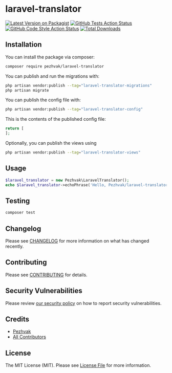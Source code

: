 # laravel-translator

[![Latest Version on Packagist](https://img.shields.io/packagist/v/pezhvak/laravel-translator.svg?style=flat-square)](https://packagist.org/packages/pezhvak/laravel-translator)
[![GitHub Tests Action Status](https://img.shields.io/github/workflow/status/pezhvak/laravel-translator/run-tests?label=tests)](https://github.com/pezhvak/laravel-translator/actions?query=workflow%3Arun-tests+branch%3Amain)
[![GitHub Code Style Action Status](https://img.shields.io/github/workflow/status/pezhvak/laravel-translator/Check%20&%20fix%20styling?label=code%20style)](https://github.com/pezhvak/laravel-translator/actions?query=workflow%3A"Check+%26+fix+styling"+branch%3Amain)
[![Total Downloads](https://img.shields.io/packagist/dt/pezhvak/laravel-translator.svg?style=flat-square)](https://packagist.org/packages/pezhvak/laravel-translator)

## Installation

You can install the package via composer:

```bash
composer require pezhvak/laravel-translator
```

You can publish and run the migrations with:

```bash
php artisan vendor:publish --tag="laravel-translator-migrations"
php artisan migrate
```

You can publish the config file with:

```bash
php artisan vendor:publish --tag="laravel-translator-config"
```

This is the contents of the published config file:

```php
return [
];
```

Optionally, you can publish the views using

```bash
php artisan vendor:publish --tag="laravel-translator-views"
```

## Usage

```php
$laravel_translator = new Pezhvak\LaravelTranslator();
echo $laravel_translator->echoPhrase('Hello, Pezhvak/laravel-translator!');
```

## Testing

```bash
composer test
```

## Changelog

Please see [CHANGELOG](CHANGELOG.md) for more information on what has changed recently.

## Contributing

Please see [CONTRIBUTING](https://github.com/Pezhvak/.github/blob/main/CONTRIBUTING.md) for details.

## Security Vulnerabilities

Please review [our security policy](../../security/policy) on how to report security vulnerabilities.

## Credits

- [Pezhvak](https://github.com/Pezhvak)
- [All Contributors](../../contributors)

## License

The MIT License (MIT). Please see [License File](LICENSE.md) for more information.
